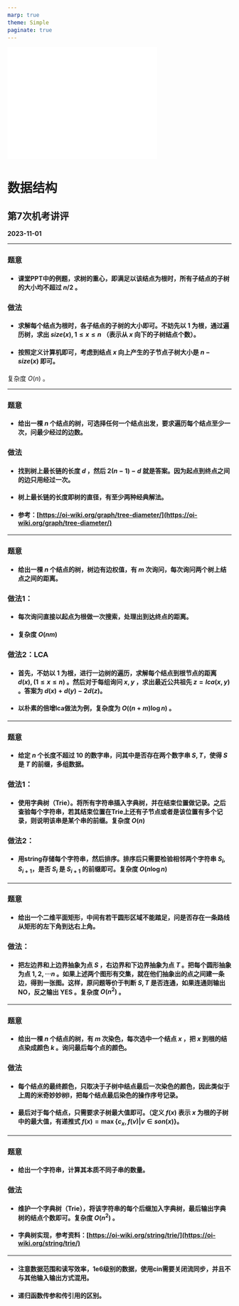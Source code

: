 ```yaml
---
marp: true
theme: Simple
paginate: true
---
```


<style scoped>
    section {
  text-align: center;
    }
</style>

<!--
_backgroundImage: url("./images/bg1.jpg")
_paginate: false 
-->

![img w:400px h:80px](./images/white.png)
# 数据结构
## 第7次机考讲评


**2023-11-01**

---

<!--_header: A. 树的重心 -->

### 题意
* #### 课堂PPT中的例题，求树的重心，即满足以该结点为根时，所有子结点的子树的大小均不超过 $n/2$ 。

### 做法

* #### 求解每个结点为根时，各子结点的子树的大小即可。不妨先以 $1$ 为根，通过遍历树，求出 $size(x),1\le x\le n$ （表示从 $x$ 向下的子树结点个数）。

* #### 按照定义计算机即可，考虑到结点 $x$ 向上产生的子节点子树大小是 $n-size(x)$ 即可。


复杂度 $O(n)$ 。

---

<!--_header: B. 树德遍历 -->

### 题意
* #### 给出一棵 $n$ 个结点的树，可选择任何一个结点出发，要求遍历每个结点至少一次，问最少经过的边数。

### 做法
* #### 找到树上最长链的长度 $d$ ，然后 $2(n-1)-d$ 就是答案。因为起点到终点之间的边只用经过一次。

* #### 树上最长链的长度即树的直径，有至少两种经典解法。

* #### 参考：[https://oi-wiki.org/graph/tree-diameter/](https://oi-wiki.org/graph/tree-diameter/)

---

<!--_header: C. 有多远？ -->
### 题意
* #### 给出一棵 $n$ 个结点的树，树边有边权值，有 $m$ 次询问，每次询问两个树上结点之间的距离。

### 做法1：

* #### 每次询问直接以起点为根做一次搜索，处理出到达终点的距离。

* #### 复杂度 $O(nm)$

### 做法2：LCA

* #### 首先，不妨以 $1$ 为根，进行一边树的遍历，求解每个结点到根节点的距离 $d(x),(1\le x\le n)$ 。然后对于每组询问 $x,y$ ，求出最近公共祖先 $z=lca(x,y)$ 。答案为 $d(x)+d(y)-2d(z)$。

* #### 以朴素的倍增lca做法为例，复杂度为 $O((n+m)\log n)$ 。


---

<!--_header: D. Phone List -->
### 题意
* #### 给定 $n$ 个长度不超过 $10$ 的数字串，问其中是否存在两个数字串 $S,T$，使得 $S$ 是 $T$ 的前缀，多组数据。

### 做法1：

* #### 使用字典树（Trie）。将所有字符串插入字典树，并在结束位置做记录。之后查验每个字符串，若其结束位置在Trie上还有子节点或者是该位置有多个记录，则说明该串是某个串的前缀。复杂度 $O(n)$

### 做法2：

* #### 用string存储每个字符串，然后排序。排序后只需要检验相邻两个字符串 $S_i,S_{i+1}$，是否 $S_i$ 是 $S_{i+1}$ 的前缀即可。复杂度 $O(n\log n)$


---

<!--_header: E. 约克镇之战 -->
### 题意

* #### 给出一个二维平面矩形，中间有若干圆形区域不能踏足，问是否存在一条路线从矩形的左下角到达右上角。



### 做法：

* #### 把左边界和上边界抽象为点 $S$ ，右边界和下边界抽象为点 $T$ 。把每个圆形抽象为点 $1,2,\cdots n$ 。如果上述两个图形有交集，就在他们抽象出的点之间建一条边，得到一张图。这样，原问题等价于判断 $S,T$ 是否连通，如果连通则输出 NO，反之输出 YES 。复杂度 $O(n^2)$ 。 

---

<!--_header: . 米奇妙妙树 II -->

### 题意

* #### 给出一棵 $n$ 个结点的树，有 $m$ 次染色，每次选中一个结点 $x$ ，把 $x$ 到根的结点染成颜色 $k$ 。询问最后每个点的颜色。 

### 做法

* #### 每个结点的最终颜色，只取决于子树中结点最后一次染色的颜色，因此类似于上周的米奇妙妙树I，把每个结点最后染色的操作序号记录。

* #### 最后对于每个结点，只需要求子树最大值即可。（定义 $f(x)$ 表示 $x$ 为根的子树中的最大值，有递推式 $f(x) = \max\{c_x,f(v) \big| v\in son(x) \}$。

---

<!--_header: . 本质不同子串计数 -->

### 题意

* #### 给出一个字符串，计算其本质不同子串的数量。

### 做法

* #### 维护一个字典树（Trie），将该字符串的每个后缀加入字典树，最后输出字典树的结点个数即可。复杂度 $O(n^2)$ 。

* #### 字典树实现，参考资料：[https://oi-wiki.org/string/trie/](https://oi-wiki.org/string/trie/)

---
<!--_header: . 一些提醒 -->

* #### 注意数据范围和读写效率，1e6级别的数据，使用cin需要关闭流同步，并且不与其他输入输出方式混用。

* #### 递归函数传参和传引用的区别。








 